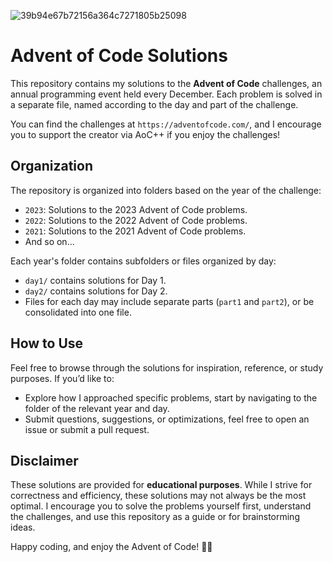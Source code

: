 ![39b94e67b72156a364c7271805b25098](https://github.com/user-attachments/assets/19102600-eb68-4eea-a4c5-c963f9d83b8d)

# Advent of Code Solutions

This repository contains my solutions to the **Advent of Code** challenges, an annual programming event held every December. Each problem is solved in a separate file, named according to the day and part of the challenge.

You can find the challenges at `https://adventofcode.com/`, and I encourage you to support the creator via AoC++ if you enjoy the challenges!

## **Organization**

The repository is organized into folders based on the year of the challenge:

- `2023`: Solutions to the 2023 Advent of Code problems.
- `2022`: Solutions to the 2022 Advent of Code problems.
- `2021`: Solutions to the 2021 Advent of Code problems.
- And so on...

Each year's folder contains subfolders or files organized by day:
- `day1/` contains solutions for Day 1.
- `day2/` contains solutions for Day 2.
- Files for each day may include separate parts (`part1` and `part2`), or be consolidated into one file.

## **How to Use**

Feel free to browse through the solutions for inspiration, reference, or study purposes. If you’d like to:
- Explore how I approached specific problems, start by navigating to the folder of the relevant year and day.
- Submit questions, suggestions, or optimizations, feel free to open an issue or submit a pull request.

## **Disclaimer**

These solutions are provided for **educational purposes**. While I strive for correctness and efficiency, these solutions may not always be the most optimal. I encourage you to solve the problems yourself first, understand the challenges, and use this repository as a guide or for brainstorming ideas.


Happy coding, and enjoy the Advent of Code! 🎄✨
